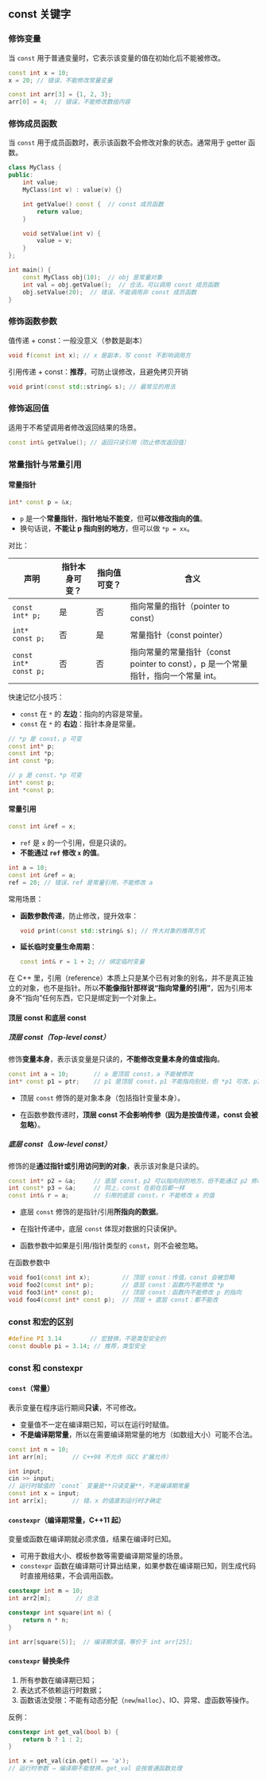 ## const 关键字

### 修饰变量

当 `const` 用于普通变量时，它表示该变量的值在初始化后不能被修改。

```c++
const int x = 10;
x = 20; // 错误，不能修改常量变量

const int arr[3] = {1, 2, 3};
arr[0] = 4;  // 错误，不能修改数组内容
```

### 修饰成员函数

当 `const` 用于成员函数时，表示该函数不会修改对象的状态。通常用于 getter 函数。

```c++
class MyClass {
public:
    int value;
    MyClass(int v) : value(v) {}

    int getValue() const {  // const 成员函数
        return value;
    }

    void setValue(int v) {
        value = v;
    }
};

int main() {
    const MyClass obj(10);  // obj 是常量对象
    int val = obj.getValue();  // 合法，可以调用 const 成员函数
    obj.setValue(20);  // 错误，不能调用非 const 成员函数
}
```

### 修饰函数参数

值传递 + const：一般没意义（参数是副本）

```c++
void f(const int x); // x 是副本，写 const 不影响调用方
```

引用传递 + const：**推荐**，可防止误修改，且避免拷贝开销

```c++
void print(const std::string& s); // 最常见的用法
```

### 修饰返回值

适用于不希望调用者修改返回结果的场景。

```c++
const int& getValue(); // 返回只读引用（防止修改返回值）
```

### 常量指针与常量引用

#### 常量指针

```c++
int* const p = &x;
```

- `p` 是一个**常量指针**，**指针地址不能变**，但**可以修改指向的值**。
- 换句话说，**不能让 p 指向别的地方**，但可以做 `*p = xx`。

对比：

| 声明                  | 指针本身可变？ | 指向值可变？ | 含义                                                         |
| --------------------- | -------------- | ------------ | ------------------------------------------------------------ |
| `const int* p;`       | 是             | 否           | 指向常量的指针（pointer to const）                           |
| `int* const p;`       | 否             | 是           | 常量指针（const pointer）                                    |
| `const int* const p;` | 否             | 否           | 指向常量的常量指针（const pointer to const），p 是一个常量指针，指向一个常量 int。 |

快速记忆小技巧：

- `const` 在 `*` 的 **左边**：指向的内容是常量。
- `const` 在 `*` 的 **右边**：指针本身是常量。

```c++
// *p 是 const，p 可变
const int* p;    
const int *p;
int const *p;

// p 是 const，*p 可变
int* const p;    
int *const p;
```
#### 常量引用

```c++
const int &ref = x;
```

- `ref` 是 `x` 的一个引用，但是只读的。
- **不能通过 `ref` 修改 `x` 的值**。

```c++
int a = 10;
const int &ref = a;
ref = 20; // 错误，ref 是常量引用，不能修改 a
```

常用场景：

- **函数参数传递**，防止修改，提升效率：

  ```c++
  void print(const std::string& s); // 传大对象的推荐方式
  ```

- **延长临时变量生命周期**：

  ```c++
  const int& r = 1 + 2; // 绑定临时变量
  ```

在 C++ 里，引用（reference）本质上只是某个已有对象的别名，并不是真正独立的对象，也不是指针。所以**不能像指针那样说“指向常量的引用”**，因为引用本身不“指向”任何东西，它只是绑定到一个对象上。

#### 顶层 const 和底层 const

##### 顶层 const（Top-level const）

修饰**变量本身**，表示该变量是只读的，**不能修改变量本身的值或指向**。

```c++
const int a = 10;       // a 是顶层 const，a 不能被修改
int* const p1 = ptr;    // p1 是顶层 const，p1 不能指向别处，但 *p1 可改，p1 是个常量指针
```

- 顶层 `const` 修饰的是对象本身（包括指针变量本身）。

- 在函数参数传递时，**顶层 const 不会影响传参（因为是按值传递，const 会被忽略）**。

##### 底层 const（Low-level const）

修饰的是**通过指针或引用访问到的对象**，表示该对象是只读的。

```c++
const int* p2 = &a;     // 底层 const，p2 可以指向别的地方，但不能通过 p2 修改 *p2 的值
int const* p3 = &a;     // 同上，const 在前在后都一样
const int& r = a;       // 引用的底层 const，r 不能修改 a 的值
```

- 底层 `const` 修饰的是指针/引用**所指向的数据**。

- 在指针传递中，底层 `const` 体现对数据的只读保护。

- 函数参数中如果是引用/指针类型的 `const`，则不会被忽略。

在函数参数中

```c++
void foo1(const int x);         // 顶层 const：传值，const 会被忽略
void foo2(const int* p);        // 底层 const：函数内不能修改 *p
void foo3(int* const p);        // 顶层 const：函数内不能修改 p 的指向
void foo4(const int* const p);  // 顶层 + 底层 const：都不能改
```

### const 和宏的区别

```c++
#define PI 3.14        // 宏替换，不是类型安全的
const double pi = 3.14; // 推荐，类型安全
```

### const 和 constexpr

#### `const`（常量）

表示变量在程序运行期间**只读**，不可修改。

- 变量值不一定在编译期已知，可以在运行时赋值。
- **不是编译期常量**，所以在需要编译期常量的地方（如数组大小）可能不合法。

```cpp
const int n = 10;
int arr[n];       // C++98 不允许（GCC 扩展允许）

int input;
cin >> input;
// 运行时赋值的 `const` 变量是**只读变量**，不是编译期常量
const int x = input; 
int arr[x];       // 错，x 的值直到运行时才确定
```

#### `constexpr`（编译期常量，C++11 起）

变量或函数在编译期就必须求值，结果在编译时已知。

- 可用于数组大小、模板参数等需要编译期常量的场景。
- `constexpr` 函数在编译期可计算出结果，如果参数在编译期已知，则生成代码时直接用结果，不会调用函数。

```cpp
constexpr int m = 10;
int arr2[m];       // 合法

constexpr int square(int n) {
    return n * n;
}

int arr[square(5)];  // 编译期求值，等价于 int arr[25];
```

#### `constexpr` 替换条件

1. 所有参数在编译期已知；
2. 表达式不依赖运行时数据；
3. 函数语法受限：不能有动态分配（`new`/`malloc`）、IO、异常、虚函数等操作。

反例：

```cpp
constexpr int get_val(bool b) {
    return b ? 1 : 2;
}

int x = get_val(cin.get() == 'a');  
// 运行时参数 ⇒ 编译期不能替换，get_val 会按普通函数处理
```
